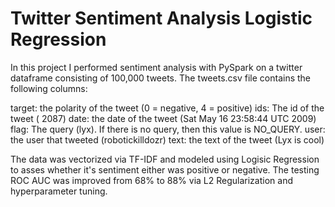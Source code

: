 # Twitter Sentiment Analysis Logistic Regression
In this project I performed sentiment analysis with PySpark on a twitter dataframe consisting of 100,000 tweets. The tweets.csv file contains the following columns:

target: the polarity of the tweet (0 = negative, 4 = positive)
ids: The id of the tweet ( 2087) 
date: the date of the tweet (Sat May 16 23:58:44 UTC 2009)
flag: The query (lyx). If there is no query, then this value is NO_QUERY.
user: the user that tweeted (robotickilldozr)
text: the text of the tweet (Lyx is cool)

The data was vectorized via TF-IDF and modeled using Logisic Regression to asses whether it's sentiment either was positive or negative. The testing ROC AUC was improved from 68% to 88% via L2 Regularization and hyperparameter tuning.
